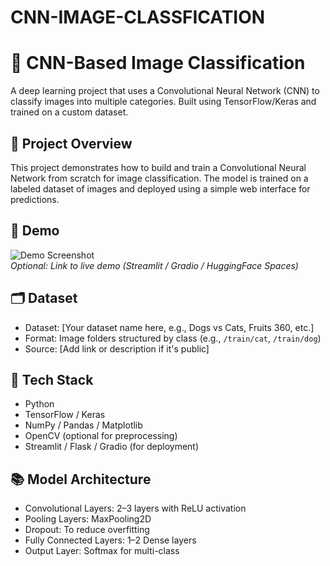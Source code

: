 # CNN-IMAGE-CLASSFICATION

# 🧠 CNN-Based Image Classification

A deep learning project that uses a Convolutional Neural Network (CNN) to classify images into multiple categories. Built using TensorFlow/Keras and trained on a custom dataset.

## 📌 Project Overview

This project demonstrates how to build and train a Convolutional Neural Network from scratch for image classification. The model is trained on a labeled dataset of images and deployed using a simple web interface for predictions.

## 🚀 Demo

![Demo Screenshot](assets/demo.png)  
_Optional: Link to live demo (Streamlit / Gradio / HuggingFace Spaces)_

## 🗂️ Dataset

- Dataset: [Your dataset name here, e.g., Dogs vs Cats, Fruits 360, etc.]
- Format: Image folders structured by class (e.g., `/train/cat`, `/train/dog`)
- Source: [Add link or description if it's public]

## 🧰 Tech Stack

- Python
- TensorFlow / Keras
- NumPy / Pandas / Matplotlib
- OpenCV (optional for preprocessing)
- Streamlit / Flask / Gradio (for deployment)

## 📚 Model Architecture

- Convolutional Layers: 2–3 layers with ReLU activation
- Pooling Layers: MaxPooling2D
- Dropout: To reduce overfitting
- Fully Connected Layers: 1–2 Dense layers
- Output Layer: Softmax for multi-class

